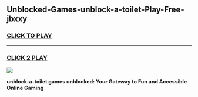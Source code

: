 
## Unblocked-Games-unblock-a-toilet-Play-Free-jbxxy
<h3>
<a href="https://premium76.site?title=unblock-a-toilet&ref=23A">CLICK TO PLAY</a></h3>
<hr>

<h3>
<a href="https://premium76.site?title=unblock-a-toilet&ref=23A">CLICK 2 PLAY</a>
  
</h3>

<a href="https://premium76.site?title=unblock-a-toilet&ref=23A"><img src="https://clearcache.store/games.png"></a>


**unblock-a-toilet games unblocked: Your Gateway to Fun and Accessible Online Gaming**
